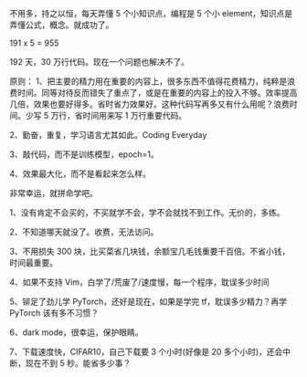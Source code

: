 不用多，持之以恒，每天弄懂 5 个小知识点，编程是 5 个小 element，知识点是弄懂公式，概念。就成功了。

191 x 5 = 955

192 天，30 万行代码。现在一个问题也解决不了。

原则：
1、把主要的精力用在重要的内容上，很多东西不值得花费精力，纯粹是浪费时间。同等对待反而错失了重点了，或是在重要的内容上的投入不够。效率提高几倍，效果也要好得多。省时省力效果好。这种代码写再多又有什么用呢？浪费时间。少写 5 万行，省时间用来写 1 万行重要代码。

2、勤奋，重复，学习语言尤其如此。Coding  Everyday

3、敲代码，而不是训练模型，epoch=1。

4、效果最大化，而不是看起来怎么样。


非常幸运，就拼命学吧。

1、没有肯定不会买的，不买就学不会，学不会就找不到工作。无价的，多练。

2、不知道哪天就没了。收费，无法访问。

3、不用损失 300 块，比买菜省几块钱，余额宝几毛钱重要千百倍。不省小钱，时间最重要。

4、如果不支持 Vim，白学了/荒废了/速度慢，每一个程序，耽误多少时间

5、铆足了劲儿学 PyTorch，还好是现在，如果是学完 tf，耽误多少精力？再学 PyTorch 该有多不习惯？

6、dark mode，很幸运，保护眼睛。

7、下载速度快，CIFAR10，自己下载要 3 个小时(好像是 20 多个小时)，还会中断，现在不到 5 秒。能省多少事？
